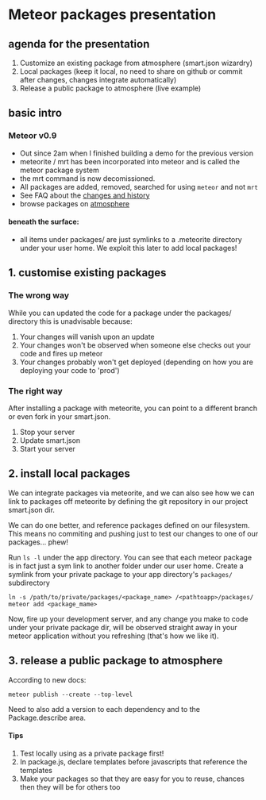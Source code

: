 # Meteor packages presentation


## agenda for the presentation

1. Customize an existing package from atmosphere (smart.json wizardry) 
2. Local packages (keep it local, no need to share on github or commit after changes, changes integrate automatically)
3. Release a public package to atmosphere (live example)


## basic intro

### Meteor v0.9

- Out since 2am when I finished building a demo for the previous version
- meteorite / mrt has been incorporated into meteor and is called the meteor package system
- the mrt command is now decomissioned.
- All packages are added, removed, searched for using `meteor` and not `mrt`
- See FAQ about the [changes and history](http://blog.percolatestudio.com/engineering/meteor-packaging-questions/)
- browse packages on [atmosphere](http://atmospherejs.com/)

	
#### beneath the surface:
- all items under packages/ are just symlinks to a .meteorite directory under your user home.  We exploit this later to add local packages!

## 1. customise existing packages

### The wrong way

While you can updated the code for a package under the packages/ directory this is unadvisable because:

1. Your changes will vanish upon an update
2. Your changes won't be observed when someone else checks out your code and fires up meteor
3. Your changes probably won't get deployed (depending on how you are deploying your code to 'prod')

### The right way

After installing a package with meteorite, you can point to a different branch or even fork in your smart.json.

1. Stop your server
2. Update smart.json
3. Start your server

## 2. install local packages

We can integrate packages via meteorite, and we can also see how we can link to packages off meteorite by defining the git repository in our project smart.json dir.

We can do one better, and reference packages defined on our filesystem.  This means no commiting and pushing just to test our changes to one of our packages... phew!

Run `ls -l` under the app directory.  You can see that each meteor package is in fact just a sym link to another folder under our user home.  Create a symlink from your private package to your app directory's `packages/` subdirectory

    ln -s /path/to/private/packages/<package_name> /<pathtoapp>/packages/
    meteor add <package_mame>
    
Now, fire up your development server, and any change you make to code under your private package dir, will be observed straight away in your meteor application without you refreshing (that's how we like it).

## 3. release a public package to atmosphere

According to new docs:

`meteor publish --create --top-level`

Need to also add a version to each dependency and to the Package.describe area.


#### Tips
1. Test locally using as a private package first!
2. In package.js, declare templates before javascripts that reference the templates
3. Make your packages so that they are easy for you to reuse, chances then they will be for others too





	
	